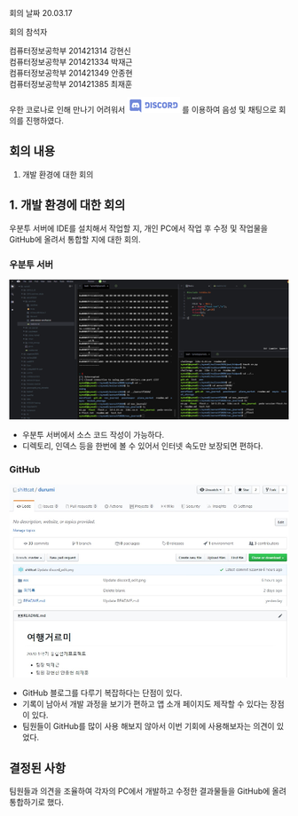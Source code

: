 회의 날짜 20.03.17

회의 참석자

컴퓨터정보공학부 201421314 강현신   
컴퓨터정보공학부 201421334 박재근   
컴퓨터정보공학부 201421349 안종현   
컴퓨터정보공학부 201421385 최재훈   


우한 코로나로 인해 만나기 어려워서 ![Alt text](/res/discord_edit.png) 를 이용하여 음성 및 채팅으로 회의를 진행하였다.

## 회의 내용   
1. 개발 환경에 대한 회의


## 1. 개발 환경에 대한 회의   
우분투 서버에 IDE를 설치해서 작업할 지, 개인 PC에서 작업 후 수정 및 작업물을 GitHub에 올려서 통합할 지에 대한 회의.

### 우분투 서버
![Ubuntu](/res/server_ide.png)

* 우분투 서버에서 소스 코드 작성이 가능하다. 
* 디렉토리, 인덱스 등을 한번에 볼 수 있어서 인터넷 속도만 보장되면 편하다.

### GitHub
![GitHub](/res/GitHub.jpg)

* GitHub 블로그를 다루기 복잡하다는 단점이 있다.   
* 기록이 남아서 개발 과정을 보기가 편하고 앱 소개 페이지도 제작할 수 있다는 장점이 있다.   
* 팀원들이 GitHub를 많이 사용 해보지 않아서 이번 기회에 사용해보자는 의견이 있었다.

## 결정된 사항
팀원들과 의견을 조율하여 각자의 PC에서 개발하고 수정한 결과물들을 GitHub에 올려 통합하기로 했다.
